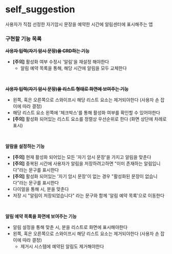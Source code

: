 # self_suggestion

사용자가 직접 선정한 자기암시 문장을 예약한 시간에 알림센터에 표시해주는 앱



### 구현할 기능 목록

~~**사용자 입력(자기 암시 문장)을 CRD하는 기능**~~
+ **[주의]** 활성화 여부 수정시 '알림'을 재설정 해야한다
  + 알림 예약 목록을 통해, 해당 시간에 알림을 모두 교체한다

</br>

~~**사용자 입력(자기 암시 문장)을 리스트 형태로 화면에 보여주는 기능**~~
+ 왼쪽, 혹은 오른쪽으로 스와이프시 해당 리스트 요소는 제거되야한다 (사용자 손 잡이에  따라 결정)
+ 해당 리스트 요소 왼쪽에 '체크박스'를 통해 활성화 여부를 확인할 수 있어야한다
+ **[주의]** 활성화 되어있는 리스트 요소를 정렬상 우선순위로 한다 (화면 상단에 차례로 표시)

</br>

**알람을 설정하는 기능**
+ **[주의]** 현재 활성화 되어있는 모든 '자기 암시 문장'을 가지고 알림을 맞춘다
+ **[주의]** 중복된 시간에 사용자가 알림을 저장하려고하면 "이미 존재하는 알림입니다"라는 문구를 표시한다
+ **[주의]** 활성화 되어있는 '자기 암시 문장'이 없는 경우 "활성화된 문장이 없습니다"라는 문구를 표시한다
+ 다이얼을 통해 시, 분을 맞춘다
+ 저장 시 "알림이 저장되었습니다" 라는 문구와 함께 '알림 예약 목록'으로 이동한다

</br>

**알림 예약 목록을 화면에 보여주는 기능**
+ 알림 설정을 통해 맞춘 시, 분을 리스트로 화면에 표시해야한다
+ 왼쪽, 혹은 오른쪽으로 스와이프시 해당 리스트 요소는 제거되야한다 (사용자 손 잡이에  따라 결정)
    + 제거시 시스템에 예약된 알림도 제거해야한다




